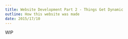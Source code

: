 ```yaml
---
title: Website Development Part 2 - Things Get Dynamic
outline: How this website was made
date: 2015/17/10
---
```


WIP
